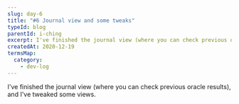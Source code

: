 ```yaml
---
slug: day-6
title: "#6 Journal view and some tweaks"
typeId: blog
parentId: i-ching
excerpt: I've finished the journal view (where you can check previous oracle results), and I've tweaked some views.
createdAt: 2020-12-19
termsMap:
  category:
    - dev-log
---
```


I've finished the journal view (where you can check previous oracle results), and I've tweaked some views.